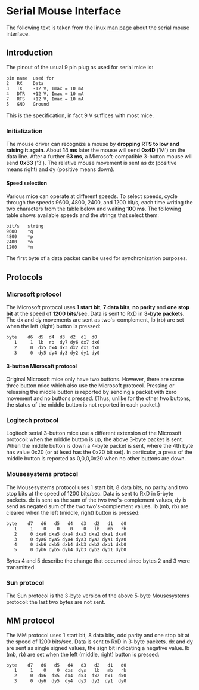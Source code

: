 # Serial Mouse Interface
The following text is taken from the linux [man page](https://www.systutorials.com/docs/linux/man/4-mouse/) about the serial mouse interface.

## Introduction
The pinout of the usual 9 pin plug as used for serial mice is:
```
pin name  used for
2   RX	  Data
3   TX	  -12 V, Imax = 10 mA
4   DTR	  +12 V, Imax = 10 mA
7   RTS	  +12 V, Imax = 10 mA
5   GND	  Ground
```
This is the specification, in fact 9 V suffices with most mice.

### Initialization
The mouse driver can recognize a mouse by **dropping RTS to low and raising it again**.
About **14 ms** later the mouse will send **0x4D** ('M') on the data line.
After a further **63 ms**, a Microsoft-compatible 3-button mouse will send **0x33** ('3').
The relative mouse movement is sent as dx (positive means right) and dy (positive means down).

#### Speed selection
Various mice can operate at different speeds.
To select speeds, cycle through the speeds 9600, 4800, 2400, and 1200 bit/s, each time writing the two characters from the table below and waiting **100 ms**.
The following table shows available speeds and the strings that select them:
```
bit/s   string
9600    *q
4800    *p
2400    *o
1200    *n
```
The first byte of a data packet can be used for synchronization purposes.

## Protocols
### Microsoft protocol
The Microsoft protocol uses **1 start bit**, **7 data bits**, **no parity** and **one stop bit** at the speed of **1200 bits/sec**.
Data is sent to RxD in **3-byte packets**. The dx and dy movements are sent as two's-complement, lb (rb) are set when the left (right) button is pressed:
```
byte    d6  d5  d4  d3  d2  d1  d0
   1     1  lb  rb  dy7 dy6 dx7 dx6
   2     0  dx5 dx4 dx3 dx2 dx1 dx0
   3     0  dy5 dy4 dy3 dy2 dy1 dy0
```

#### 3-button Microsoft protocol
Original Microsoft mice only have two buttons. However, there are some three button mice which also use the Microsoft protocol.
Pressing or releasing the middle button is reported by sending a packet with zero movement and no buttons pressed.
(Thus, unlike for the other two buttons, the status of the middle button is not reported in each packet.)

### Logitech protocol
Logitech serial 3-button mice use a different extension of the Microsoft protocol: when the middle button is up, the above 3-byte packet is sent.
When the middle button is down a 4-byte packet is sent, where the 4th byte has value 0x20 (or at least has the 0x20 bit set).
In particular, a press of the middle button is reported as 0,0,0,0x20 when no other buttons are down.

### Mousesystems protocol
The Mousesystems protocol uses 1 start bit, 8 data bits, no parity and two stop bits at the speed of 1200 bits/sec.
Data is sent to RxD in 5-byte packets. dx is sent as the sum of the two two's-complement values, dy is send as negated sum of the two two's-complement values.
lb (mb, rb) are cleared when the left (middle, right) button is pressed:
```
byte    d7   d6   d5   d4   d3   d2   d1   d0
   1     1    0    0    0    0   lb   mb   rb
   2     0 dxa6 dxa5 dxa4 dxa3 dxa2 dxa1 dxa0
   3     0 dya6 dya5 dya4 dya3 dya2 dya1 dya0
   4     0 dxb6 dxb5 dxb4 dxb3 dxb2 dxb1 dxb0
   5     0 dyb6 dyb5 dyb4 dyb3 dyb2 dyb1 dyb0
```
Bytes 4 and 5 describe the change that occurred since bytes 2 and 3 were transmitted.

### Sun protocol
The Sun protocol is the 3-byte version of the above 5-byte Mousesystems protocol: the last two bytes are not sent.

## MM protocol
The MM protocol uses 1 start bit, 8 data bits, odd parity and one stop bit at the speed of 1200 bits/sec.
Data is sent to RxD in 3-byte packets. dx and dy are sent as single signed values, the sign bit indicating a negative value.
lb (mb, rb) are set when the left (middle, right) button is pressed:
```
byte    d7   d6   d5   d4   d3   d2   d1   d0
   1     1    0    0  dxs  dys   lb   mb   rb
   2     0  dx6  dx5  dx4  dx3  dx2  dx1  dx0
   3     0  dy6  dy5  dy4  dy3  dy2  dy1  dy0
```


